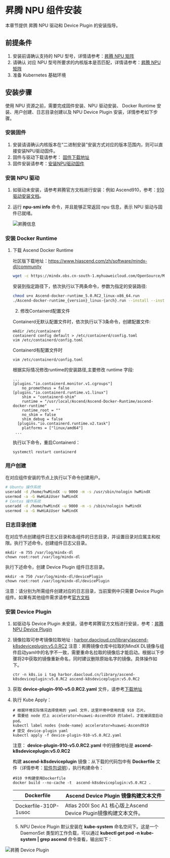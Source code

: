 # 昇腾 NPU 组件安装

本章节提供 昇腾 NPU 驱动和 Device Plugin 的安装指导。

## 前提条件

1. 安装前请确认支持的 NPU 型号，详情请参考：[昇腾 NPU 矩阵](gpu_matrix.md)
2. 请确认 对应 NPU 型号所要求的内核版本是否匹配，详情请参考：[昇腾 NPU 矩阵](gpu_matrix.md)
3. 准备 Kubernetes 基础环境

## 安装步骤

使用 NPU 资源之前，需要完成固件安装、NPU 驱动安装、 Docker Runtime 安装、用户创建、日志目录创建以及 NPU Device Plugin 安装，详情参考如下步骤。

### 安装固件

1. 安装请请确认内核版本在“二进制安装”安装方式对应的版本范围内，则可以直接安装NPU驱动固件。
2. 固件与驱动下载请参考： [固件下载地址](https://www.hiascend.com/zh/hardware/firmware-drivers/community?product=2&model=15&cann=6.3.RC2.alpha005&driver=1.0.20.alpha)
3. 固件安装请参考：[安装NPU驱动固件](https://www.hiascend.com/document/detail/zh/quick-installation/23.0.RC2/quickinstg/800_3000/quickinstg_800_3000_0001.html)

### 安装 NPU 驱动

1. 如驱动未安装，请参考昇腾官方文档进行安装：例如 Ascend910，参考：[910 驱动安装文档](https://www.hiascend.com/document/detail/zh/Atlas%20200I%20A2/23.0.RC3/EP/installationguide/Install_87.html)。
2. 运行 __npu-smi info__ 命令，并且能够正常返回 npu 信息，表示 NPU 驱动与固件已就绪。

    ![昇腾信息](./images/npu-smi-info.png)

### 安装 Docker Runtime

1. 下载 Ascend Docker Runtime

   社区版下载地址：https://www.hiascend.com/zh/software/mindx-dl/community

   ```sh
   wget -c https://mindx.obs.cn-south-1.myhuaweicloud.com/OpenSource/MindX/MindX%205.0.RC2/MindX%20DL%205.0.RC2/Ascend-docker-runtime_5.0.RC2_linux-x86_64.run
   ```

   安装到指定路径下，依次执行以下两条命令，参数为指定的安装路径:

   ```sh
   chmod u+x Ascend-docker-runtime_5.0.RC2_linux-x86_64.run 
   ./Ascend-docker-runtime_{version}_linux-{arch}.run --install --install-path=<path>
   ```

   2. 修改Containerd配置文件

   Containerd无默认配置文件时，依次执行以下3条命令，创建配置文件:

   ```
   mkdir /etc/containerd 
   containerd config default > /etc/containerd/config.toml 
   vim /etc/containerd/config.toml
   ```

   Containerd有配置文件时

   ```
   vim /etc/containerd/config.toml
   ```

   根据实际情况修改runtime的安装路径,主要修改 runtime 字段:

   ```
   ... 
   [plugins."io.containerd.monitor.v1.cgroups"]
       no_prometheus = false  
   [plugins."io.containerd.runtime.v1.linux"]
       shim = "containerd-shim"
       runtime = "/usr/local/Ascend/Ascend-Docker-Runtime/ascend-docker-runtime"
       runtime_root = ""
       no_shim = false
       shim_debug = false
     [plugins."io.containerd.runtime.v2.task"]
       platforms = ["linux/amd64"]
    ...
   ```

   执行以下命令，重启Containerd：

   ```
   systemctl restart containerd
   ```

### 用户创建

   在对应组件安装的节点上执行以下命令创建用户。

   ```sh
   # Ubuntu 操作系统
   useradd -d /home/hwMindX -u 9000 -m -s /usr/sbin/nologin hwMindX
   usermod -a -G HwHiAiUser hwMindX
   # Centos 操作系统
   useradd -d /home/hwMindX -u 9000 -m -s /sbin/nologin hwMindX
   usermod -a -G HwHiAiUser hwMindX
   ```

### 日志目录创建

   在对应节点创建组件日志父目录和各组件的日志目录，并设置目录对应属主和权限。执行下述命令，创建组件日志父目录。
   ```
   mkdir -m 755 /var/log/mindx-dl
   chown root:root /var/log/mindx-dl
   ```
   执行下述命令，创建 Device Plugin 组件日志目录。
   ```
   mkdir -m 750 /var/log/mindx-dl/devicePlugin
   chown root:root /var/log/mindx-dl/devicePlugin
   ```
   注意：请分别为所需组件创建对应的日志目录，当前案例中只需要 Device Plugin 组件。如果有其他组件需求请参考[官方文档](https://www.hiascend.com/document/detail/zh/mindx-dl/50rc3/clusterscheduling/clusterschedulingig/dlug_installation_016.html)

### 安装 Device Plugin

1. 如驱动与 Device Plugin 未安装，请参考昇腾官方文档进行安装，参考：[昇腾 NPU Device Plugin](https://www.hiascend.com/document/detail/zh/mindx-dl/50rc3/clusterscheduling/clusterschedulingig/dlug_installation_001.html)

2. 镜像拉取可参考镜像拉取地址 : [harbor.daocloud.cn/library/ascend-k8sdeviceplugin:v5.0.RC2](http://harbor.daocloud.cn/library/ascend-k8sdeviceplugin:v5.0.RC2)
   注意：昇腾镜像仓库中拉取的MindX DL镜像与组件启动yaml中的名字不一致，需要重命名拉取的镜像后才能启动。根据以下步骤将2中获取的镜像重新命名，同时建议删除原始名字的镜像。具体操作如下。

   ```
   ctr -n k8s.io i tag harbor.daocloud.cn/library/ascend-k8sdeviceplugin:v5.0.RC2 ascend-k8sdeviceplugin:v5.0.RC2
   ```

3. 获取 __device-plugin-910-v5.0.RC2.yaml__ 文件，请参考[下载地址](https://mindx.obs.cn-south-1.myhuaweicloud.com/OpenSource/MindX/MindX%205.0.RC2/MindX%20DL%205.0.RC2/Ascend-mindxdl-device-plugin_5.0.RC2_linux-x86_64.zip)

4. 执行 Kube Apply：

   ```
   # 根据环境实际情况选择使用的 yaml 文件，这里环境中使用的是 910 芯片。
   # 需要给 node 打上 accelerator=huawei-Ascend910 的label，才能被调度启动 pod。 
   kubectl label nodes {node-name} accelerator=huawei-Ascend910
   # 提交 device-plugin yaml
   kubectl apply -f device-plugin-910-v5.0.RC2.yaml 
   ```

   注意： __device-plugin-910-v5.0.RC2.yaml__ 中的镜像地址是 __ascend-k8sdeviceplugin:v5.0.RC2__

   构建 __ascend-k8sdeviceplugin__ 镜像：从下载的代码包中有 __Dockerfile__ 文件（详情参考：[软件包说明](https://www.hiascend.com/document/detail/zh/mindx-dl/300/dluserguide/clusterscheduling/dlug_installation_02_000035.html)），执行构建命令：

   ```
   #910 卡构建使用Dockerfile 
   docker build --no-cache -t  ascend-k8sdeviceplugin:v5.0.RC2 .  
   ```

   | Dockerfile            | Ascend Device Plugin 镜像构建文本文件                        |
   | --------------------- | ------------------------------------------------------------ |
   | Dockerfile-310P-1usoc | Atlas 200I Soc A1 核心版上Ascend Device Plugin镜像构建文本文件。 |

   5. NPU Device Plugin 默认安装在 __kube-system__ 命名空间下。这是一个 DaemonSet 类型的工作负载，可以通过 __kubectl get pod -n kube-system | grep ascend__ 命令查看，输出如下：

![昇腾 Device Plugin](./images/ascend-device-plugin.png)



